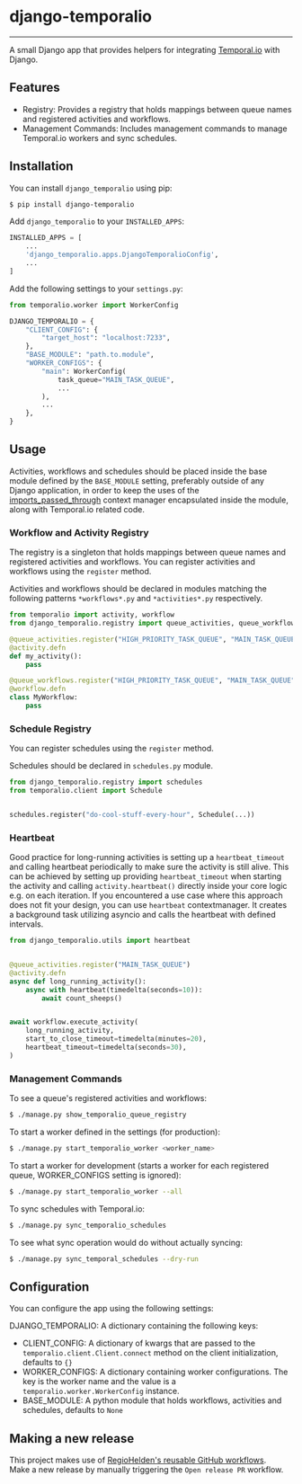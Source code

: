 # django-temporalio
___

A small Django app that provides helpers for integrating [Temporal.io](https://temporal.io/) with Django.

## Features

- Registry: Provides a registry that holds mappings between queue names and registered activities and workflows.
- Management Commands: Includes management commands to manage Temporal.io workers and sync schedules.

## Installation

You can install `django_temporalio` using pip:

```bash
$ pip install django-temporalio
```

Add `django_temporalio` to your `INSTALLED_APPS`:

```python
INSTALLED_APPS = [
    ...
    'django_temporalio.apps.DjangoTemporalioConfig',
    ...
]
```

Add the following settings to your `settings.py`:

```python
from temporalio.worker import WorkerConfig

DJANGO_TEMPORALIO = {
    "CLIENT_CONFIG": {
        "target_host": "localhost:7233",
    },
    "BASE_MODULE": "path.to.module",
    "WORKER_CONFIGS": {
        "main": WorkerConfig(
            task_queue="MAIN_TASK_QUEUE",
            ...
        ),
        ...
    },
}
```

## Usage

Activities, workflows and schedules should be placed inside the base module defined by the `BASE_MODULE` setting, 
preferably outside of any Django application, in order to keep the uses of 
the [imports_passed_through](https://python.temporal.io/temporalio.workflow.unsafe.html) context manager encapsulated 
inside the module, along with Temporal.io related code.

### Workflow and Activity Registry

The registry is a singleton that holds mappings between queue names and registered activities and workflows.
You can register activities and workflows using the `register` method. 

Activities and workflows should be declared in modules matching the following patterns `*workflows*.py` and 
`*activities*.py` respectively. 

```python
from temporalio import activity, workflow
from django_temporalio.registry import queue_activities, queue_workflows

@queue_activities.register("HIGH_PRIORITY_TASK_QUEUE", "MAIN_TASK_QUEUE")
@activity.defn
def my_activity():
    pass

@queue_workflows.register("HIGH_PRIORITY_TASK_QUEUE", "MAIN_TASK_QUEUE")
@workflow.defn
class MyWorkflow:
    pass
```

### Schedule Registry

You can register schedules using the `register` method. 

Schedules should be declared in `schedules.py` module.

```python
from django_temporalio.registry import schedules
from temporalio.client import Schedule


schedules.register("do-cool-stuff-every-hour", Schedule(...))
```

### Heartbeat
Good practice for long-running activities is setting up a `heartbeat_timeout` and calling heartbeat periodically to make sure the activity is still alive.
This can be achieved by setting up providing `heartbeat_timeout` when starting the activity and calling `activity.heartbeat()` directly inside your core logic e.g. on each iteration.
If you encountered a use case where this approach does not fit your design, you can use `heartbeat` contextmanager. It creates a background task utilizing asyncio and calls the heartbeat with defined intervals.

```python
from django_temporalio.utils import heartbeat


@queue_activities.register("MAIN_TASK_QUEUE")
@activity.defn
async def long_running_activity():
    async with heartbeat(timedelta(seconds=10)):
        await count_sheeps()


await workflow.execute_activity(
    long_running_activity,
    start_to_close_timeout=timedelta(minutes=20),
    heartbeat_timeout=timedelta(seconds=30),
)
```

### Management Commands

To see a queue's registered activities and workflows:

```bash
$ ./manage.py show_temporalio_queue_registry
```

To start a worker defined in the settings (for production):

```bash
$ ./manage.py start_temporalio_worker <worker_name>
```

To start a worker for development (starts a worker for each registered queue, WORKER_CONFIGS setting is ignored):

```bash
$ ./manage.py start_temporalio_worker --all
```

To sync schedules with Temporal.io:

```bash
$ ./manage.py sync_temporalio_schedules
```

To see what sync operation would do without actually syncing:

```bash
$ ./manage.py sync_temporal_schedules --dry-run
```

## Configuration

You can configure the app using the following settings:

DJANGO_TEMPORALIO: A dictionary containing the following keys:

- CLIENT_CONFIG: A dictionary of kwargs that are passed to the `temporalio.client.Client.connect` 
  method on the client initialization, defaults to `{}`
- WORKER_CONFIGS: A dictionary containing worker configurations. 
  The key is the worker name and the value is a `temporalio.worker.WorkerConfig` instance.
- BASE_MODULE: A python module that holds workflows, activities and schedules, defaults to `None`

## Making a new release

This project makes use of [RegioHelden's reusable GitHub workflows](https://github.com/RegioHelden/github-reusable-workflows). \
Make a new release by manually triggering the `Open release PR` workflow.
